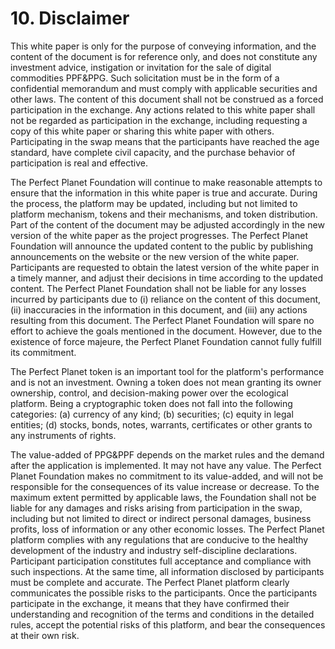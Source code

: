 # 10. Disclaimer



This white paper is only for the purpose of conveying information, and the content of the document is for reference only, and does not constitute any investment advice, instigation or invitation for the sale of digital commodities PPF\&PPG. Such solicitation must be in the form of a confidential memorandum and must comply with applicable securities and other laws. The content of this document shall not be construed as a forced participation in the exchange. Any actions related to this white paper shall not be regarded as participation in the exchange, including requesting a copy of this white paper or sharing this white paper with others. Participating in the swap means that the participants have reached the age standard, have complete civil capacity, and the purchase behavior of participation is real and effective.

The Perfect Planet Foundation will continue to make reasonable attempts to ensure that the information in this white paper is true and accurate. During the process, the platform may be updated, including but not limited to platform mechanism, tokens and their mechanisms, and token distribution. Part of the content of the document may be adjusted accordingly in the new version of the white paper as the project progresses. The Perfect Planet Foundation will announce the updated content to the public by publishing announcements on the website or the new version of the white paper. Participants are requested to obtain the latest version of the white paper in a timely manner, and adjust their decisions in time according to the updated content. The Perfect Planet Foundation shall not be liable for any losses incurred by participants due to (i) reliance on the content of this document, (ii) inaccuracies in the information in this document, and (iii) any actions resulting from this document. The Perfect Planet Foundation will spare no effort to achieve the goals mentioned in the document. However, due to the existence of force majeure, the Perfect Planet Foundation cannot fully fulfill its commitment.

The Perfect Planet token is an important tool for the platform's performance and is not an investment. Owning a token does not mean granting its owner ownership, control, and decision-making power over the ecological platform. Being a cryptographic token does not fall into the following categories: (a) currency of any kind; (b) securities; (c) equity in legal entities; (d) stocks, bonds, notes, warrants, certificates or other grants to any instruments of rights.

The value-added of PPG\&PPF depends on the market rules and the demand after the application is implemented. It may not have any value. The Perfect Planet Foundation makes no commitment to its value-added, and will not be responsible for the consequences of its value increase or decrease. To the maximum extent permitted by applicable laws, the Foundation shall not be liable for any damages and risks arising from participation in the swap, including but not limited to direct or indirect personal damages, business profits, loss of information or any other economic losses. The Perfect Planet platform complies with any regulations that are conducive to the healthy development of the industry and industry self-discipline declarations. Participant participation constitutes full acceptance and compliance with such inspections. At the same time, all information disclosed by participants must be complete and accurate. The Perfect Planet platform clearly communicates the possible risks to the participants. Once the participants participate in the exchange, it means that they have confirmed their understanding and recognition of the terms and conditions in the detailed rules, accept the potential risks of this platform, and bear the consequences at their own risk.
